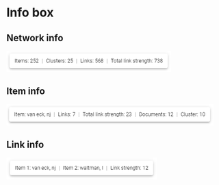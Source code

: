 # Info box

## Network info

![Network info](/docs/assets/images/network_info.png)

## Item info

![Item info](/docs/assets/images/item_info.png)

## Link info

![Link info](/docs/assets/images/link_info.png)
